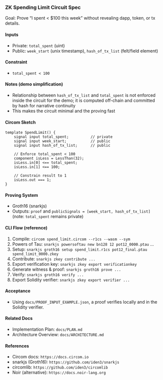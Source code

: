 ### ZK Spending Limit Circuit Spec

Goal: Prove “I spent < $100 this week” without revealing dapp, token, or tx details.

#### Inputs
- Private: `total_spent` (uint)
- Public: `week_start` (unix timestamp), `hash_of_tx_list` (felt/field element)

#### Constraint
- `total_spent < 100`

#### Notes (demo simplification)
- Relationship between `hash_of_tx_list` and `total_spent` is not enforced inside the circuit for the demo; it is computed off-chain and committed by hash for narrative continuity
- This makes the circuit minimal and the proving fast

#### Circom Sketch
```circom
template SpendLimit() {
    signal input total_spent;          // private
    signal input week_start;           // public
    signal input hash_of_tx_list;      // public

    // Enforce total_spent < 100
    component isLess = LessThan(32);
    isLess.in[0] <== total_spent;
    isLess.in[1] <== 100;

    // Constrain result to 1
    isLess.out === 1;
}
```

#### Proving System
- Groth16 (snarkjs)
- Outputs: `proof` and `publicSignals = [week_start, hash_of_tx_list]` (note: `total_spent` remains private)

#### CLI Flow (reference)
1. Compile: `circom spend_limit.circom --r1cs --wasm --sym`
2. Powers of Tau: `snarkjs powersoftau new bn128 12 pot12_0000.ptau` ...
3. Setup: `snarkjs groth16 setup spend_limit.r1cs pot12_final.ptau spend_limit_0000.zkey`
4. Contribute: `snarkjs zkey contribute ...`
5. Export verification key: `snarkjs zkey export verificationkey`
6. Generate witness & proof: `snarkjs groth16 prove ...`
7. Verify: `snarkjs groth16 verify ...`
8. Export Solidity verifier: `snarkjs zkey export verifier ...`

#### Acceptance
- Using `docs/PROOF_INPUT_EXAMPLE.json`, a proof verifies locally and in the Solidity verifier.

#### Related Docs
- Implementation Plan: `docs/PLAN.md`
- Architecture Overview: `docs/ARCHITECTURE.md`

#### References
- Circom docs: `https://docs.circom.io`
- snarkjs (Groth16): `https://github.com/iden3/snarkjs`
- circomlib: `https://github.com/iden3/circomlib`
- Noir (alternative): `https://docs.noir-lang.org`


